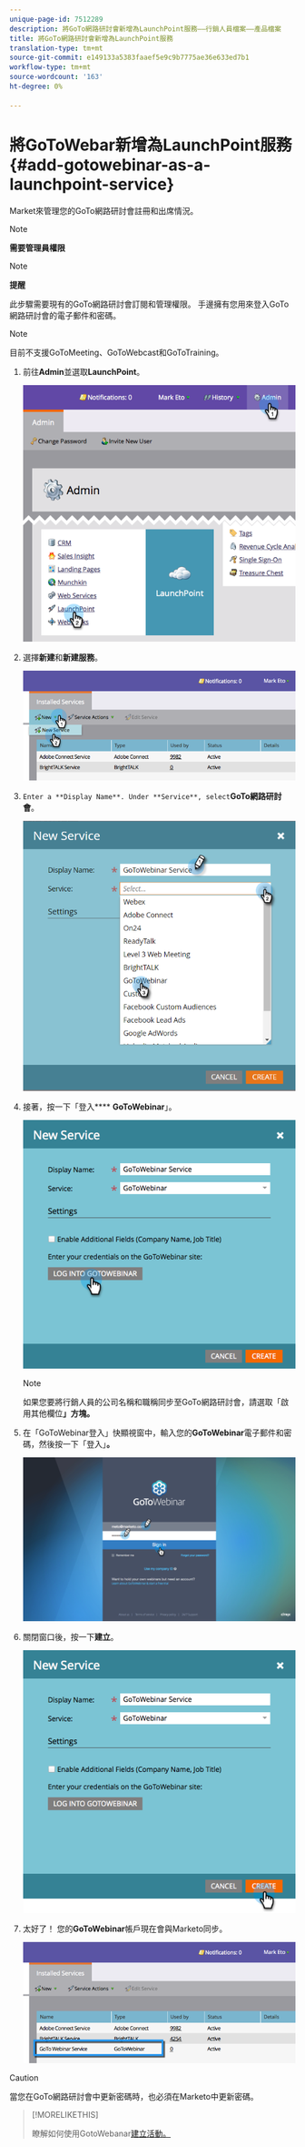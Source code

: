 ```yaml
---
unique-page-id: 7512289
description: 將GoTo網路研討會新增為LaunchPoint服務——行銷人員檔案——產品檔案
title: 將GoTo網路研討會新增為LaunchPoint服務
translation-type: tm+mt
source-git-commit: e149133a5383faaef5e9c9b7775ae36e633ed7b1
workflow-type: tm+mt
source-wordcount: '163'
ht-degree: 0%

---
```



# 將GoToWebar新增為LaunchPoint服務{#add-gotowebinar-as-a-launchpoint-service}

Market來管理您的GoTo網路研討會註冊和出席情況。

>[!NOTE]
>
>**需要管理員權限**

>[!NOTE]
>
>**提醒**
>
>此步驟需要現有的GoTo網路研討會訂閱和管理權限。 手邊擁有您用來登入GoTo網路研討會的電子郵件和密碼。

>[!NOTE]
>
>目前不支援GoToMeeting、GoToWebcast和GoToTraining。

1. 前往&#x200B;**Admin**&#x200B;並選取&#x200B;**LaunchPoint**。

   ![](assets/image2015-4-22-15-3a33-3a47.png)

1. 選擇&#x200B;**新建**&#x200B;和&#x200B;**新建服務**。

   ![](assets/new-service-gotowebinar.png)

1. `Enter a **Display Name**. Under **Service**, select`**GoTo網路研討會**。

   ![](assets/new-service-goto-webinar1.png)

1. 接著，按一下「登入&#x200B;**** **GoToWebinar**」。

   ![](assets/image2015-4-22-15-3a57-3a59.png)

   >[!NOTE]
   >
   >如果您要將行銷人員的公司名稱和職稱同步至GoTo網路研討會，請選取「啟用其他欄位&#x200B;**」方塊。**

1. 在「GoToWebinar登入」快顯視窗中，輸入您的&#x200B;**GoToWebinar**&#x200B;電子郵件和密碼，然後按一下「登入」**。**

   ![](assets/image2015-4-22-15-3a52-3a31.png)

1. 關閉窗口後，按一下&#x200B;**建立**。

   ![](assets/image2015-4-22-15-3a57-3a43.png)

1. 太好了！ 您的&#x200B;**GoToWebinar**&#x200B;帳戶現在會與Marketo同步。

   ![](assets/goto-webinar.png)

>[!CAUTION]
>
>當您在GoTo網路研討會中更新密碼時，也必須在Marketo中更新密碼。

>[!MORELIKETHIS]
>
>瞭解如何使用GotoWebanar[建立活動。](../../../product-docs/demand-generation/events/create-an-event/create-an-event-with-gotowebinar.md)

